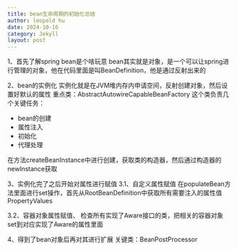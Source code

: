 ```yaml
---
title: bean生命周期的初始化总结
author: leopold hu
date: 2024-10-16
category: Jekyll
layout: post
---
```


1、首先了解spring bean是个啥玩意
bean其实就是对象，是一个可以让spring进行管理的对象，他在代码里面是叫BeanDefinition，他是通过反射出来的

2、bean的实例化
实例化就是在JVM堆内存内申请空间，反射创建对象，然后设置好默认的属性
重点类：AbstractAutowireCapableBeanFactory
这个类负责几个关键任务：

- bean的创建
- 属性注入
- 初始化
- 代理处理

在方法createBeanInstance中进行创建，获取类的构造器，然后通过构造器的newInstance获取

3、实例化完了之后开始对属性进行赋值
3.1、自定义属性赋值
在populateBean方法里面进行set操作，首先从RootBeanDefinition中获取所有需要注入的属性值PropertyValues

3.2、容器对象属性赋值、
检查所有实现了Aware接口的类，把相关的容器对象set到对应实现了Aware的属性里面

4、得到了bean对象后再对其进行扩展
关键类：BeanPostProcessor